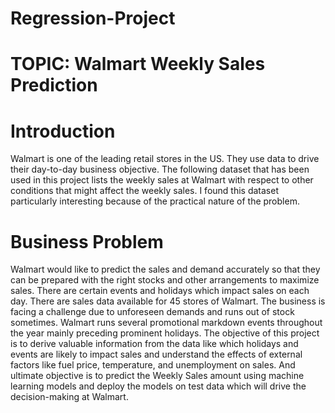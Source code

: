 # Regression-Project

# TOPIC: Walmart Weekly Sales Prediction
# Introduction
Walmart is one of the leading retail stores in the US. They use data to drive their day-to-day business objective. The following dataset that has been used in this project lists the weekly sales at Walmart with respect to other conditions that might affect the weekly sales. I found this dataset particularly interesting because of the practical nature of the problem.

# Business Problem
Walmart would like to predict the sales and demand accurately so that they can be prepared with the right stocks and other arrangements to maximize sales. There are certain events and holidays which impact sales on each day. There are sales data available for 45 stores of Walmart. The business is facing a challenge due to unforeseen demands and runs out of stock sometimes. Walmart runs several promotional markdown events throughout the year mainly preceding prominent holidays. The objective of this project is to derive valuable information from the data like which holidays and events are likely to impact sales and understand the effects of external factors like fuel price, temperature, and unemployment on sales. And ultimate objective is to predict the Weekly Sales amount using machine learning models and deploy the models on test data which will drive the decision-making at Walmart.
